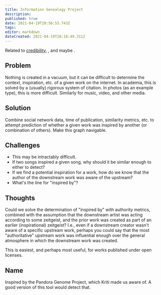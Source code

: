 ```yaml
---
title: Information Genealogy Project
description: 
published: true
date: 2021-04-19T20:56:53.743Z
tags: 
editor: markdown
dateCreated: 2021-04-19T20:18:49.311Z
---
```


Related to [credibility](credibility.md), [](innovate-discovery.md), and maybe [](accelerate-innovation.md).

## Problem

Nothing is created in a vacuum, but it can be difficult to determine the
context, inspiration, etc. of a given work on the internet.  In academia, this
is solved by a (usually) rigorous system of citation.  In photos (as an example
type), this is more difficult.  Similarly for music, video, and other media.

## Solution

Combine social network data, time of publication, similarity metrics, etc. to
attempt prediction of whether a given work was inspired by another (or
combination of others).  Make this graph navigable.

## Challenges
- This may be intractably difficult.
- If two songs inspired a given song, why should it be similar enough to
  either to detect?
- If we find a potential inspiration for a work, how do we know that the
  author of the downstream work was aware of the upstream?
- What's the line for "inspired by"?
    
## Thoughts
Could we solve the determination of "inspired by" with authority metrics,
combined with the assumption that the downstream artist was acting according to
some zeitgeist, and the prior work was created as part of an earlier
(inspirational) zeitgeist?  I.e., even if a downstream creator wasn't aware of
a specific upstream work, perhaps you could say that the most "authoritative"
upstream work was influential enough over the general atmosphere in which the
downstream work was created.

This is easiest, and perhaps most useful, for works published under open
licenses.

## Name

Inspired by the Pandora Genome Project, which Kriti made us aware of.  A good
version of this tool would detect that.
